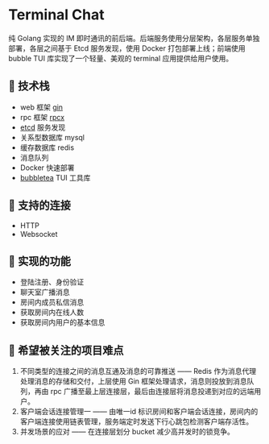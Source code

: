 # Terminal Chat

纯 Golang 实现的 IM 即时通讯的前后端。后端服务使用分层架构，各层服务单独部署，各层之间基于 Etcd 服务发现，使用 Docker 打包部署上线；前端使用 bubble TUI 库实现了一个轻量、美观的 terminal 应用提供给用户使用。

## :sparkling_heart: 技术栈
- web 框架 [gin](https://github.com/gin-gonic/gin)
- rpc 框架 [rpcx](https://github.com/smallnest/rpcx)
- [etcd](https://github.com/rpcxio/rpcx-etcd) 服务发现
- 关系型数据库 mysql
- 缓存数据库 redis
- 消息队列
- Docker 快速部署
- [bubbletea](https://github.com/charmbracelet/bubbletea) TUI 工具库

## :cherry_blossom: 支持的连接
- HTTP
- Websocket

## :sunflower: 实现的功能
- 登陆注册、身份验证
- 聊天室广播消息
- 房间内成员私信消息
- 获取房间内在线人数
- 获取房间内用户的基本信息

## :blossom: 希望被关注的项目难点
1. 不同类型的连接之间的消息互通及消息的可靠推送 —— Redis 作为消息代理处理消息的存储和交付，上层使用 Gin 框架处理请求，消息则投放到消息队列，再由 rpc 广播至最上层连接层，最后由连接层将消息投递到对应的远端用户。
2. 客户端会话连接管理一 —— 由唯一id 标识房间和客户端会话连接，房间内的客户端连接使用链表管理，服务端定时发送下行心跳包检测客户端存活性。
3. 并发场景的应对 —— 在连接层划分 bucket 减少高并发时的锁竞争。


